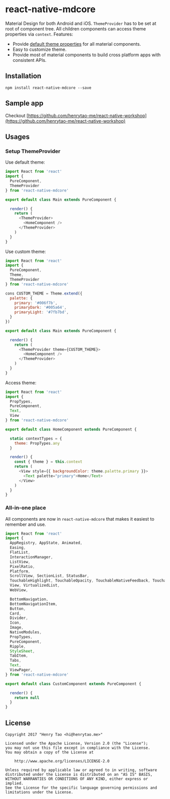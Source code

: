 # react-native-mdcore

Material Design for both Android and iOS. `ThemeProvider` has to be set at root of component tree. All children components can access theme properties via `context`. Features: 

- Provide [default theme properties](src/libs/theme/default.js) for all material components. 
- Easy to customize theme.
- Provide most of material components to build cross platform apps with consistent APIs.


## Installation

```node
npm install react-native-mdcore --save
```


## Sample app 

Checkout [https://github.com/henrytao-me/react-native-workshop](https://github.com/henrytao-me/react-native-workshop)


## Usages

### Setup ThemeProvider

Use default theme:

```js
import React from 'react'
import {
  PureComponent,
  ThemeProvider
} from 'react-native-mdcore'

export default class Main extends PureComponent {

  render() {
    return (
      <ThemeProvider>
        <HomeComponent />
      </ThemeProvider>
    )
  }
}
```

Use custom theme:

```js
import React from 'react'
import {
  PureComponent,
  Theme,
  ThemeProvider
} from 'react-native-mdcore'

cons CUSTOM_THEME = Theme.extend({
  palette: {
    primary: '#006f7b',
    primaryDark: '#005a64',
    primaryLight: '#7fb7bd',
  }
})

export default class Main extends PureComponent {

  render() {
    return (
      <ThemeProvider theme={CUSTOM_THEME}>
        <HomeComponent />
      </ThemeProvider>
    )
  }
}
```

Access theme:

```js
import React from 'react'
import {
  PropTypes,
  PureComponent, 
  Text,
  View
} from 'react-native-mdcore'

export default class HomeComponent extends PureComponent {

  static contextTypes = {
    theme: PropTypes.any
  }

  render() {
    const { theme } = this.context
    return (
      <View style={{ backgroundColor: theme.palette.primary }}>
        <Text palette="primary">Home</Text>
      </View>
    )
  }
}
```

### All-in-one place

All components are now in `react-native-mdcore` that makes it easiest to remember and use. 

```js
import React from 'react'
import {
  AppRegistry, AppState, Animated,
  Easing,
  FlatList,
  InteractionManager,
  ListView,
  PixelRatio,
  Platform,
  ScrollView, SectionList, StatusBar,
  TouchableHighlight, TouchableOpacity, TouchableNativeFeedback, TouchableWithoutFeedback,
  View, VirtualizedList,
  WebView,

  BottomNavigation,
  BottomNavigationItem,
  Button,
  Card,
  Divider,
  Icon,
  Image,
  NativeModules,
  PropTypes,
  PureComponent,
  Ripple,
  StyleSheet,
  TabItem,
  Tabs,
  Text,
  ViewPager,
} from 'react-native-mdcore'

export default class CustomComponent extends PureComponent {

  render() {
    return null
  }
}
```


## License

    Copyright 2017 "Henry Tao <hi@henrytao.me>"

    Licensed under the Apache License, Version 2.0 (the "License");
    you may not use this file except in compliance with the License.
    You may obtain a copy of the License at

        http://www.apache.org/licenses/LICENSE-2.0

    Unless required by applicable law or agreed to in writing, software
    distributed under the License is distributed on an "AS IS" BASIS,
    WITHOUT WARRANTIES OR CONDITIONS OF ANY KIND, either express or implied.
    See the License for the specific language governing permissions and
    limitations under the License.
